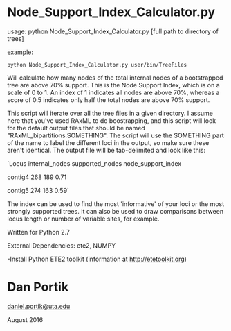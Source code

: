 # Node_Support_Index_Calculator.py

usage: python Node_Support_Index_Calculator.py [full path to directory of trees]

example:

`python Node_Support_Index_Calculator.py user/bin/TreeFiles`

Will calculate how many nodes of the total internal nodes of a bootstrapped
tree are above 70% support. This is the Node Support Index, which is on
a scale of 0 to 1. An index of 1 indicates all nodes are above 70%, whereas
a score of 0.5 indicates only half the total nodes are above 70% support.


This script will iterate over all the tree files in a given directory.
I assume here that you've used RAxML to do boostrapping, and this script
will look for the default output files that should be named
"RAxML_bipartitions.SOMETHING". The script will use the SOMETHING part of
the name to label the different loci in the output, so make sure these aren't
identical. The output file will be tab-delimited and look like this:


`Locus    internal_nodes  supported_nodes  node_support_index

contig4  268             189              0.71

contig5  274             163              0.59`

The index can be used to find the most 'informative' of your loci or
the most strongly supported trees. It can also be used to draw comparisons 
between locus length or number of variable sites, for example. 

Written for Python 2.7

External Dependencies: ete2, NUMPY

-Install Python ETE2 toolkit (information at http://etetoolkit.org) 
 
 
# Dan Portik

daniel.portik@uta.edu

August 2016
